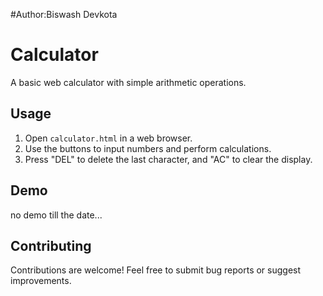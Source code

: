 #Author:Biswash Devkota
# Calculator

A basic web calculator with simple arithmetic operations.

## Usage

1. Open `calculator.html` in a web browser.
2. Use the buttons to input numbers and perform calculations.
3. Press "DEL" to delete the last character, and "AC" to clear the display.

## Demo
no demo till the date...

## Contributing

Contributions are welcome! Feel free to submit bug reports or suggest improvements.

